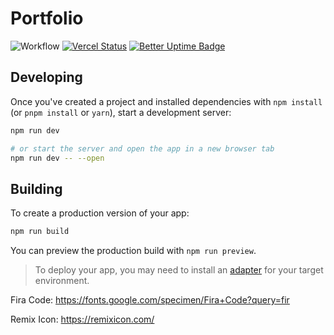 # Portfolio

![Workflow](https://github.com/squelix/svelte-portfolio/actions/workflows/main.yml/badge.svg)
[![Vercel Status](https://img.shields.io/github/deployments/squelix/svelte-portfolio/Production?label=vercel)](https://github.com/squelix/svelte-portfolio/deployments/activity_log?environment=Production)
[![Better Uptime Badge](https://betteruptime.com/status-badges/v1/monitor/fn60.svg)](https://betteruptime.com/?utm_source=status_badge)

## Developing

Once you've created a project and installed dependencies with `npm install` (or `pnpm install` or `yarn`), start a development server:

```bash
npm run dev

# or start the server and open the app in a new browser tab
npm run dev -- --open
```

## Building

To create a production version of your app:

```bash
npm run build
```

You can preview the production build with `npm run preview`.

> To deploy your app, you may need to install an [adapter](https://kit.svelte.dev/docs/adapters) for your target environment.

Fira Code:
https://fonts.google.com/specimen/Fira+Code?query=fir

Remix Icon:
https://remixicon.com/
